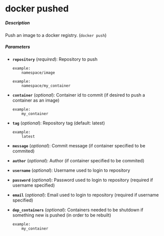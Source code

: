 # docker pushed


##### Description
Push an image to a docker registry. (`docker push`)

##### Parameters

*   **`repository`** (*required*): Repository to push

		example:
			namespace/image

		example:
			namespace/my_container

*   **`container`** (*optional*): Container id to commit (if desired to push a container as an image)

		example:
			my_container

*   **`tag`** (*optional*): Repository tag (default: latest)

		example:
			latest

*   **`message`** (*optional*): Commit message (if container specified to be commited)

*   **`author`** (*optional*): Author (if container specified to be commited)

*   **`username`** (*optional*): Username used to login to repository

*   **`password`** (*optional*): Password used to login to repository (required if username specified)

*   **`email`** (*optional*): Email used to login to repository (required if username specified)

*   **`dep_containers`** (*optional*): Containers needed to be shutdown if something new is pushed (in order to be rebuilt)

		example:
			my_container
				